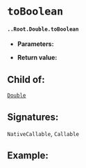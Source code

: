 # `toBoolean`

#### `..Root.Double.toBoolean`

* **Parameters:**

* **Return value:**

## Child of:

[`Double`](docs..Root.Double.md)

## Signatures:

`NativeCallable`, `Callable`


## Example:



